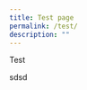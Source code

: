 ```yaml
---
title: Test page
permalink: /test/
description: ""
---
```

Test

<b title="javascript:alert(2)"></b>

sdsd